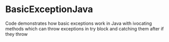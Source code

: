 # BasicExceptionJava
Code demonstrates how basic exceptions work in Java with ivocating methods which can throw exceptions in try block and catching them after if they throw

